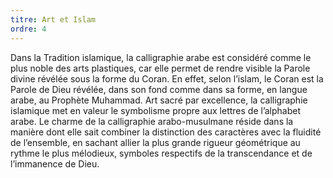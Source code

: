 ```yaml
---
titre: Art et Islam
ordre: 4
---
```


Dans la Tradition islamique, la calligraphie arabe est considéré comme le plus noble des arts plastiques, car elle permet de rendre visible la Parole divine révélée sous la forme du Coran. En effet, selon l’islam, le Coran est la Parole de Dieu révélée, dans son fond comme dans sa forme, en langue arabe, au Prophète Muhammad. Art sacré par excellence, la calligraphie islamique met en valeur le symbolisme propre aux lettres de l’alphabet arabe. Le charme de la calligraphie arabo-musulmane réside dans la manière dont elle sait combiner la distinction des caractères avec la fluidité de l’ensemble, en sachant allier la plus grande rigueur géométrique au rythme le plus mélodieux, symboles respectifs de la transcendance et de l’immanence de Dieu. 